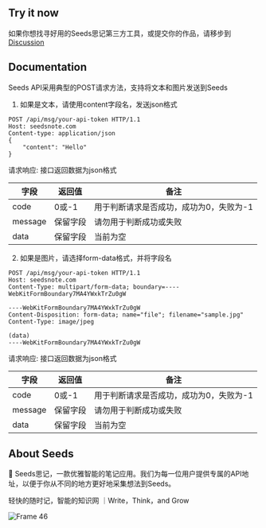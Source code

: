 
## Try it now

如果你想找寻好用的Seeds思记第三方工具，或提交你的作品，请移步到 [Discussion](https://github.com/seedsnote/third-party/discussions/categories/ideas-tools)

## Documentation

Seeds API采用典型的POST请求方法，支持将文本和图片发送到Seeds

1. 如果是文本，请使用content字段名，发送json格式

```
POST /api/msg/your-api-token HTTP/1.1
Host: seedsnote.com
Content-type: application/json
{
    "content": "Hello"
}
```

请求响应: 接口返回数据为json格式

|字段|返回值|备注|
|-----|-----|------|
|code|0或-1|用于判断请求是否成功，成功为0，失败为-1|
|message|保留字段|请勿用于判断成功或失败|
|data|保留字段|当前为空|


2. 如果是图片，请选择form-data格式，并将字段名

```
POST /api/msg/your-api-token HTTP/1.1
Host: seedsnote.com
Content-Type: multipart/form-data; boundary=----WebKitFormBoundary7MA4YWxkTrZu0gW

----WebKitFormBoundary7MA4YWxkTrZu0gW
Content-Disposition: form-data; name="file"; filename="sample.jpg"
Content-Type: image/jpeg

(data)
----WebKitFormBoundary7MA4YWxkTrZu0gW
```

请求响应: 接口返回数据为json格式

|字段|返回值|备注|
|-----|-----|------|
|code|0或-1|用于判断请求是否成功，成功为0，失败为-1|
|message|保留字段|请勿用于判断成功或失败|
|data|保留字段|当前为空|

## About Seeds

🌱 Seeds思记，一款优雅智能的笔记应用。我们为每一位用户提供专属的API地址，以便于你从不同的地方更好地采集想法到Seeds。

轻快的随时记，智能的知识网 ｜Write，Think，and Grow

![Frame 46](https://user-images.githubusercontent.com/67967374/123350924-96fa7200-d58e-11eb-9410-d8015228e57e.png) 
